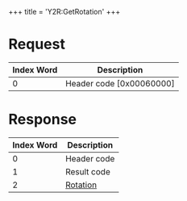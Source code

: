 +++
title = 'Y2R:GetRotation'
+++

# Request

| Index Word | Description                |
|------------|----------------------------|
| 0          | Header code \[0x00060000\] |

# Response

| Index Word | Description                                     |
|------------|-------------------------------------------------|
| 0          | Header code                                     |
| 1          | Result code                                     |
| 2          | [Rotation](Camera_Services#Rotation "wikilink") |